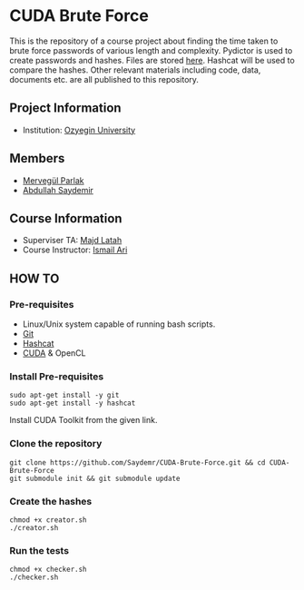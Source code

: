 # CUDA Brute Force 

This is the repository of a course project about finding the time taken to brute force passwords of various length and complexity. Pydictor is used to create passwords and hashes. Files are stored [here](https://drive.google.com/drive/folders/1GS69Dri1jtHbZu4Ypk7VMBoaJ6jWL3p_?usp=sharing). Hashcat will be used to compare the hashes. Other relevant materials including code, data, documents etc. are all published to this repository.

## Project Information
- Institution: [Ozyegin University](https://www.ozyegin.edu.tr/en)

## Members
- [Mervegül Parlak](https://github.com/ctllmp)
- [Abdullah Saydemir](https://github.com/Saydemr)

## Course Information
- Superviser TA: [Majd Latah](https://github.com/majdlatah)
- Course Instructor: [Ismail Ari](https://faculty.ozyegin.edu.tr/ismailari/)

## HOW TO

### Pre-requisites
- Linux/Unix system capable of running bash scripts.
- [Git](https://git-scm.com/download/linux)
- [Hashcat](https://hashcat.net/hashcat/)
- [CUDA](https://developer.nvidia.com/cuda-downloads?target_os=Linux) & OpenCL

### Install Pre-requisites
```
sudo apt-get install -y git
sudo apt-get install -y hashcat
```
Install CUDA Toolkit from the given link.

### Clone the repository
```
git clone https://github.com/Saydemr/CUDA-Brute-Force.git && cd CUDA-Brute-Force
git submodule init && git submodule update
```

### Create the hashes
```
chmod +x creator.sh
./creator.sh
```

### Run the tests
```
chmod +x checker.sh
./checker.sh
```


